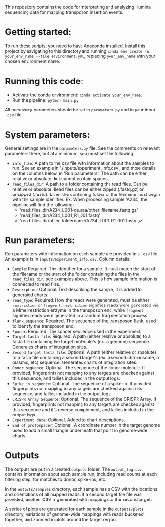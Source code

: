 This repository contains the code for interpreting and analyzing Illumina sequencing data for mapping transposon insertion events. 


# Getting started:

To run these scripts, you need to have Anaconda installed. Install this project by navigating to this directory and running `conda env create -n your_env_name --file environment.yml`, replacing `your_env_name` with your chosen environment name. 

# Running this code:

- Activate the conda environment: `conda activate your_env_name`. 
- Run the pipeline: `python main.py`

All necessary parameters should be set in `parameters.py` and in your input `.csv` file. 

# System parameters:

General settings are in the `parameters.py` file. See the comments on relevant parameters there, but at a minimum, you must set the following:

- `info_file`: A path to the csv file with information about the samples to run. See an example in './inputs/experiment_info.csv', and more details on the columns below, in 'Run parameters'. The path can be either relative or absolute, but cannot contain spaces. 
- `read_files_dir`: A path to a folder containing the read files. Can be relative or absolute. Read files can be either zipped (.fastq.gz) or unzipped (.fastq). Either the containing folder or the filename must begin with the sample identifier. 
  Ex. When processing sample 'A234', the pipeline will find the following: 
  - 'read_files_dir/A234_L001-ds.aaa/other_filename.fastq.gz'
  - 'read_files_dir/A234_L001_R1_001.fastq'
  - 'read_files_dir/other_foldername/A234_L001_R1_001.fastq.gz'


# Run parameters:

Run parameters with information on each sample are provided in a `.csv` file. An example is in `inputs/experiment_info.csv`. Column details:

- `Sample`: Required. The identifier for a sample. It must match the start of the filename or the start of the folder containing the files in the `read_files_dir`, see examples above. This is how sample information is connected to read files. 
- `Description`: Optional. Text describing the sample, it is added to generated charts. 
- `read_type`: Required. How the reads were generated, must be either `restriction` or `fragment`. `restriction` signifies reads were generated via a MmeI restriction enzyme in the transposon end, while `fragment` signifies reads were generated in a random fragmentation process. 
- `flank_sequence`: Required. The sequence of the transposon flank, used to identify the transposon end. 
- `Spacer`: Required. The spacer sequence used in the experiment. 
- `Target fasta file`: Required. A path (either relative or absolute) to a fasta file containing the target molecule's (ex. a genome) sequence. Generates charts of integration sites. 
- `Second target fasta file`: Optional. A path (either relative or absolute) to a fasta file containing a second target's (ex. a second chromosome, a plasmid, etc) sequence. Generates charts of integration sites. 
- `Donor sequence`: Optional. The sequence of the donor molecule. If provided, fingerprints not mapping to any targets are checked against this sequence, and tallies included in the output logs. 
- `Spike in sequence`: Optional. The sequence of a spike-in. If provided, fingerprints not mapping to any targets are checked against this sequence, and tallies included in the output logs. 
- `CRISPR Array Sequence`: Optional. The sequence of the CRISPR Array. If provided, fingerprints not mapping to any targets are checked against this sequence and it's reverse complement, and tallies included in the output logs. 
- `Experiment date`: Optional. Added to chart descriptions. 
- `End of protospacer`: Optional. A coordinate number in the target genome used to add a small triangle underneath that point in genome-wide charts. 


# Outputs

The outputs are put in a created `outputs` folder. The `output_log.csv` contains information about each sample run, including read counts at each filtering step, for matches to donor, spike-ins, etc.

In the `outputs/samples` directory, each sample has a CSV with the locations and orientations of all mapped reads. If a second target file file was provided, another CSV is generated with mappings to the second target. 

A series of plots are generated for each sample in the `outputs/plots` directory, variations of genome-wide mappings with reads bucketed together, and zoomed in plots around the target region. 

